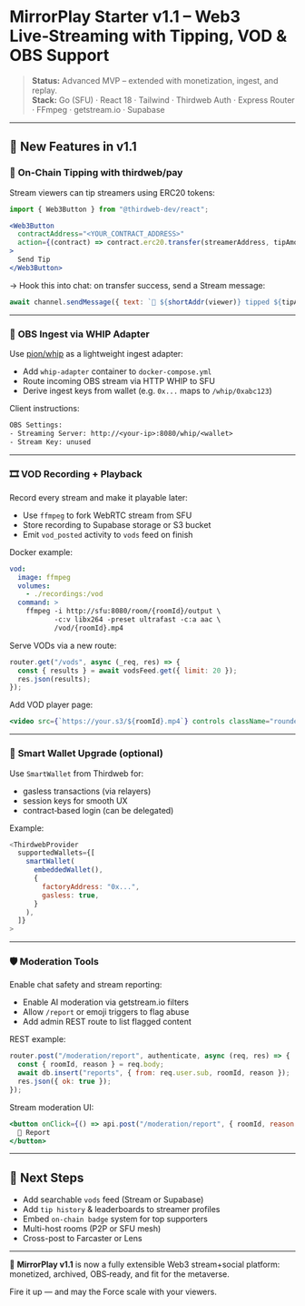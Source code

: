 # MirrorPlay Starter v1.1 – **Web3 Live‑Streaming with Tipping, VOD & OBS Support**

> **Status:** Advanced MVP – extended with monetization, ingest, and replay.\
> **Stack:** Go (SFU) · React 18 · Tailwind · Thirdweb Auth · Express Router · FFmpeg · getstream.io · Supabase

---

## 🔮 New Features in v1.1

### 🎁 **On-Chain Tipping with thirdweb/pay**

Stream viewers can tip streamers using ERC20 tokens:

```jsx
import { Web3Button } from "@thirdweb-dev/react";

<Web3Button
  contractAddress="<YOUR_CONTRACT_ADDRESS>"
  action={(contract) => contract.erc20.transfer(streamerAddress, tipAmount)}
>
  Send Tip
</Web3Button>
```

→ Hook this into chat: on transfer success, send a Stream message:

```js
await channel.sendMessage({ text: `🎉 ${shortAddr(viewer)} tipped ${tipAmount} tokens!`, type: "system" });
```

---

### 🧪 **OBS Ingest via WHIP Adapter**

Use [pion/whip](https://github.com/pion/whip) as a lightweight ingest adapter:

- Add `whip-adapter` container to `docker-compose.yml`
- Route incoming OBS stream via HTTP WHIP to SFU
- Derive ingest keys from wallet (e.g. `0x...` maps to `/whip/0xabc123`)

Client instructions:

```txt
OBS Settings:
- Streaming Server: http://<your-ip>:8080/whip/<wallet>
- Stream Key: unused
```

---

### 🎞️ **VOD Recording + Playback**

Record every stream and make it playable later:

- Use `ffmpeg` to fork WebRTC stream from SFU
- Store recording to Supabase storage or S3 bucket
- Emit `vod_posted` activity to `vods` feed on finish

Docker example:

```yaml
vod:
  image: ffmpeg
  volumes:
    - ./recordings:/vod
  command: >
    ffmpeg -i http://sfu:8080/room/{roomId}/output \
           -c:v libx264 -preset ultrafast -c:a aac \
           /vod/{roomId}.mp4
```

Serve VODs via a new route:

```js
router.get("/vods", async (_req, res) => {
  const { results } = await vodsFeed.get({ limit: 20 });
  res.json(results);
});
```

Add VOD player page:

```jsx
<video src={`https://your.s3/${roomId}.mp4`} controls className="rounded-xl" />
```

---

### 🔮 **Smart Wallet Upgrade (optional)**

Use `SmartWallet` from Thirdweb for:

- gasless transactions (via relayers)
- session keys for smooth UX
- contract‑based login (can be delegated)

Example:

```js
<ThirdwebProvider
  supportedWallets={[
    smartWallet(
      embeddedWallet(),
      {
        factoryAddress: "0x...",
        gasless: true,
      }
    ),
  ]}
>
```

---

### 🛡️ **Moderation Tools**

Enable chat safety and stream reporting:

- Enable AI moderation via getstream.io filters
- Allow `/report` or emoji triggers to flag abuse
- Add admin REST route to list flagged content

REST example:

```js
router.post("/moderation/report", authenticate, async (req, res) => {
  const { roomId, reason } = req.body;
  await db.insert("reports", { from: req.user.sub, roomId, reason });
  res.json({ ok: true });
});
```

Stream moderation UI:

```jsx
<button onClick={() => api.post("/moderation/report", { roomId, reason: "spam" })}>
  🚩 Report
</button>
```

---

## 🚀 Next Steps

- Add searchable `vods` feed (Stream or Supabase)
- Add `tip history` & leaderboards to streamer profiles
- Embed `on-chain badge` system for top supporters
- Multi-host rooms (P2P or SFU mesh)
- Cross-post to Farcaster or Lens

---

🧠 **MirrorPlay v1.1** is now a fully extensible Web3 stream+social platform: monetized, archived, OBS‑ready, and fit for the metaverse.

Fire it up — and may the Force scale with your viewers.

